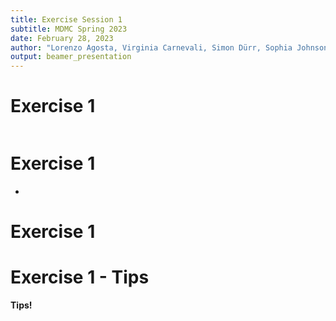 ```yaml
---
title: Exercise Session 1
subtitle: MDMC Spring 2023
date: February 28, 2023
author: "Lorenzo Agosta, Virginia Carnevali, Simon Dürr, Sophia Johnson, Nikolaos Lempesis, Andrea Levy" 
output: beamer_presentation
---
```


# Exercise 1 
![]() 
# Exercise 1 
* 
# Exercise 1

# Exercise 1 - Tips
**Tips!**

